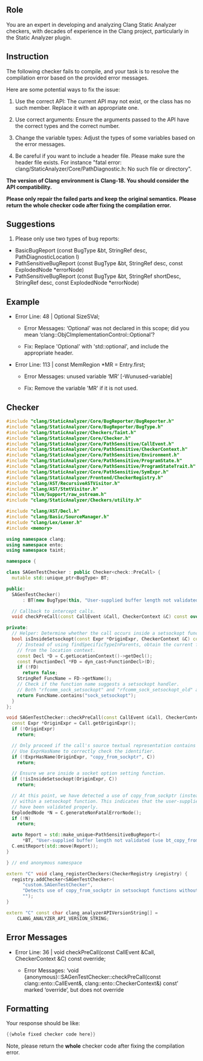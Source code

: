 ## Role

You are an expert in developing and analyzing Clang Static Analyzer checkers, with decades of experience in the Clang project, particularly in the Static Analyzer plugin.

## Instruction

The following checker fails to compile, and your task is to resolve the compilation error based on the provided error messages.

Here are some potential ways to fix the issue:

1. Use the correct API: The current API may not exist, or the class has no such member. Replace it with an appropriate one.

2. Use correct arguments: Ensure the arguments passed to the API have the correct types and the correct number.

3. Change the variable types: Adjust the types of some variables based on the error messages.

4. Be careful if you want to include a header file. Please make sure the header file exists. For instance "fatal error: clang/StaticAnalyzer/Core/PathDiagnostic.h: No such file or directory".

**The version of Clang environment is Clang-18. You should consider the API compatibility.**

**Please only repair the failed parts and keep the original semantics.**
**Please return the whole checker code after fixing the compilation error.**

## Suggestions

1. Please only use two types of bug reports:
  - BasicBugReport (const BugType &bt, StringRef desc, PathDiagnosticLocation l)
  - PathSensitiveBugReport (const BugType &bt, StringRef desc, const ExplodedNode *errorNode)
  - PathSensitiveBugReport (const BugType &bt, StringRef shortDesc, StringRef desc, const ExplodedNode *errorNode)

## Example

- Error Line: 48 |   Optional<DefinedOrUnknownSVal> SizeSVal; 

  - Error Messages: ‘Optional’ was not declared in this scope; did you mean ‘clang::ObjCImplementationControl::Optional’? 

  - Fix: Replace 'Optional<DefinedOrUnknownSVal>' with 'std::optional<DefinedOrUnknownSVal>', and include the appropriate header. 

- Error Line: 113 |     const MemRegion *MR = Entry.first;

    - Error Messages: unused variable ‘MR’ [-Wunused-variable]

    - Fix: Remove the variable 'MR' if it is not used.

## Checker

```cpp
#include "clang/StaticAnalyzer/Core/BugReporter/BugReporter.h"
#include "clang/StaticAnalyzer/Core/BugReporter/BugType.h"
#include "clang/StaticAnalyzer/Checkers/Taint.h"
#include "clang/StaticAnalyzer/Core/Checker.h"
#include "clang/StaticAnalyzer/Core/PathSensitive/CallEvent.h"
#include "clang/StaticAnalyzer/Core/PathSensitive/CheckerContext.h"
#include "clang/StaticAnalyzer/Core/PathSensitive/Environment.h"
#include "clang/StaticAnalyzer/Core/PathSensitive/ProgramState.h"
#include "clang/StaticAnalyzer/Core/PathSensitive/ProgramStateTrait.h"
#include "clang/StaticAnalyzer/Core/PathSensitive/SymExpr.h"
#include "clang/StaticAnalyzer/Frontend/CheckerRegistry.h"
#include "clang/AST/RecursiveASTVisitor.h"
#include "clang/AST/StmtVisitor.h"
#include "llvm/Support/raw_ostream.h"
#include "clang/StaticAnalyzer/Checkers/utility.h"

#include "clang/AST/Decl.h"
#include "clang/Basic/SourceManager.h"
#include "clang/Lex/Lexer.h"
#include <memory>

using namespace clang;
using namespace ento;
using namespace taint;

namespace {

class SAGenTestChecker : public Checker<check::PreCall> {
  mutable std::unique_ptr<BugType> BT;

public:
  SAGenTestChecker()
      : BT(new BugType(this, "User-supplied buffer length not validated")) {}

  // Callback to intercept calls.
  void checkPreCall(const CallEvent &Call, CheckerContext &C) const override;

private:
  // Helper: Determine whether the call occurs inside a setsockopt function.
  bool isInsideSetsockopt(const Expr *OriginExpr, CheckerContext &C) const {
    // Instead of using findSpecificTypeInParents, obtain the current function declaration
    // from the location context.
    const Decl *D = C.getLocationContext()->getDecl();
    const FunctionDecl *FD = dyn_cast<FunctionDecl>(D);
    if (!FD)
      return false;
    StringRef FuncName = FD->getName();
    // Check if the function name suggests a setsockopt handler.
    // Both "rfcomm_sock_setsockopt" and "rfcomm_sock_setsockopt_old" are relevant.
    return FuncName.contains("sock_setsockopt");
  }
};

void SAGenTestChecker::checkPreCall(const CallEvent &Call, CheckerContext &C) const {
  const Expr *OriginExpr = Call.getOriginExpr();
  if (!OriginExpr)
    return;

  // Only proceed if the call's source textual representation contains "copy_from_sockptr"
  // Use ExprHasName to correctly check the identifier.
  if (!ExprHasName(OriginExpr, "copy_from_sockptr", C))
    return;

  // Ensure we are inside a socket option setting function.
  if (!isInsideSetsockopt(OriginExpr, C))
    return;

  // At this point, we have detected a use of copy_from_sockptr (instead of bt_copy_from_sockptr)
  // within a setsockopt function. This indicates that the user-supplied buffer length may not
  // have been validated properly.
  ExplodedNode *N = C.generateNonFatalErrorNode();
  if (!N)
    return;

  auto Report = std::make_unique<PathSensitiveBugReport>(
      *BT, "User-supplied buffer length not validated (use bt_copy_from_sockptr instead)", N);
  C.emitReport(std::move(Report));
}

} // end anonymous namespace

extern "C" void clang_registerCheckers(CheckerRegistry &registry) {
  registry.addChecker<SAGenTestChecker>(
      "custom.SAGenTestChecker", 
      "Detects use of copy_from_sockptr in setsockopt functions without validating user-supplied length", 
      "");
}

extern "C" const char clang_analyzerAPIVersionString[] =
    CLANG_ANALYZER_API_VERSION_STRING;

```

## Error Messages 

- Error Line: 36 |   void checkPreCall(const CallEvent &Call, CheckerContext &C) const override;

	- Error Messages: ‘void {anonymous}::SAGenTestChecker::checkPreCall(const clang::ento::CallEvent&, clang::ento::CheckerContext&) const’ marked ‘override’, but does not override



## Formatting 

Your response should be like: 

```cpp
{{whole fixed checker code here}}
```

Note, please return the **whole** checker code after fixing the compilation error.